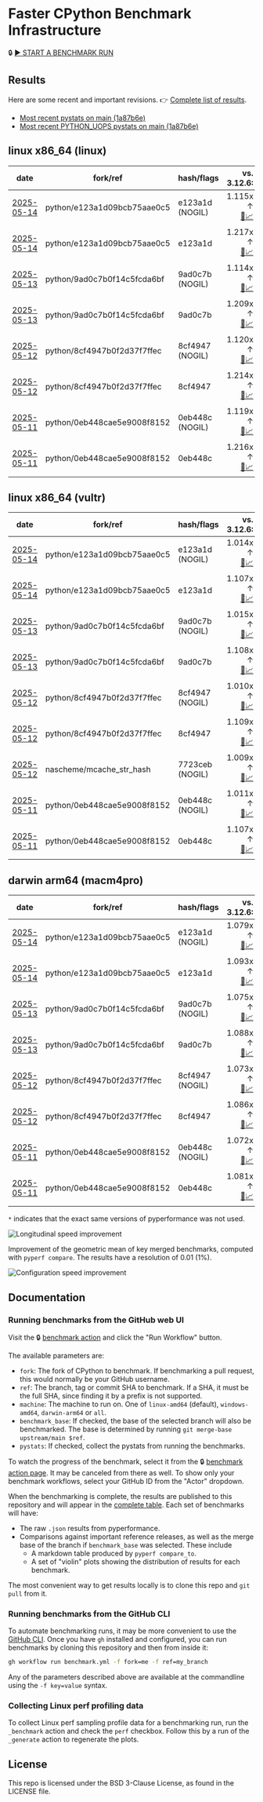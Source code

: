 # Faster CPython Benchmark Infrastructure

🔒 [▶️ START A BENCHMARK RUN](../../actions/workflows/benchmark.yml)

## Results

Here are some recent and important revisions. 👉 [Complete list of results](RESULTS.md).

<!-- START table -->
- [Most recent  pystats on main (1a87b6e)](results/bm-20250510-3.15.0a0-1a87b6e/bm-20250510-linux-x86_64-python-1a87b6e9ae6da255f304-3.15.0a0-1a87b6e-pystats.md)
- [Most recent PYTHON_UOPS pystats on main (1a87b6e)](results/bm-20250510-3.15.0a0-1a87b6e-PYTHON_UOPS/bm-20250510-linux-x86_64-python-1a87b6e9ae6da255f304-3.15.0a0-1a87b6e-pystats.md)

## linux x86_64 (linux)
| date | fork/ref | hash/flags | vs. 3.12.6: | vs. 3.13.0rc2: | vs. base: |
| --- | --- | --- | ---: | ---: | ---: |
| [2025-05-14](results/bm-20250514-3.15.0a0-e123a1d-NOGIL) | python/e123a1d09bcb75aae0c5 | e123a1d (NOGIL) | 1.115x ↑<br>[📄](results/bm-20250514-3.15.0a0-e123a1d-NOGIL/bm-20250514-linux-x86_64-python-e123a1d09bcb75aae0c5-3.15.0a0-e123a1d-vs-3.12.6.md)[📈](results/bm-20250514-3.15.0a0-e123a1d-NOGIL/bm-20250514-linux-x86_64-python-e123a1d09bcb75aae0c5-3.15.0a0-e123a1d-vs-3.12.6.svg) | 1.075x ↑<br>[📄](results/bm-20250514-3.15.0a0-e123a1d-NOGIL/bm-20250514-linux-x86_64-python-e123a1d09bcb75aae0c5-3.15.0a0-e123a1d-vs-3.13.0rc2.md)[📈](results/bm-20250514-3.15.0a0-e123a1d-NOGIL/bm-20250514-linux-x86_64-python-e123a1d09bcb75aae0c5-3.15.0a0-e123a1d-vs-3.13.0rc2.svg) | 1.092x ↓<br>[📄](results/bm-20250514-3.15.0a0-e123a1d-NOGIL/bm-20250514-linux-x86_64-python-e123a1d09bcb75aae0c5-3.15.0a0-e123a1d-vs-base.md)[📈](results/bm-20250514-3.15.0a0-e123a1d-NOGIL/bm-20250514-linux-x86_64-python-e123a1d09bcb75aae0c5-3.15.0a0-e123a1d-vs-base.svg)[🧠](results/bm-20250514-3.15.0a0-e123a1d-NOGIL/bm-20250514-linux-x86_64-python-e123a1d09bcb75aae0c5-3.15.0a0-e123a1d-vs-base-mem.svg) |
| [2025-05-14](results/bm-20250514-3.15.0a0-e123a1d) | python/e123a1d09bcb75aae0c5 | e123a1d | 1.217x ↑<br>[📄](results/bm-20250514-3.15.0a0-e123a1d/bm-20250514-linux-x86_64-python-e123a1d09bcb75aae0c5-3.15.0a0-e123a1d-vs-3.12.6.md)[📈](results/bm-20250514-3.15.0a0-e123a1d/bm-20250514-linux-x86_64-python-e123a1d09bcb75aae0c5-3.15.0a0-e123a1d-vs-3.12.6.svg) | 1.171x ↑<br>[📄](results/bm-20250514-3.15.0a0-e123a1d/bm-20250514-linux-x86_64-python-e123a1d09bcb75aae0c5-3.15.0a0-e123a1d-vs-3.13.0rc2.md)[📈](results/bm-20250514-3.15.0a0-e123a1d/bm-20250514-linux-x86_64-python-e123a1d09bcb75aae0c5-3.15.0a0-e123a1d-vs-3.13.0rc2.svg) |  |
| [2025-05-13](results/bm-20250513-3.15.0a0-9ad0c7b-NOGIL) | python/9ad0c7b0f14c5fcda6bf | 9ad0c7b (NOGIL) | 1.114x ↑<br>[📄](results/bm-20250513-3.15.0a0-9ad0c7b-NOGIL/bm-20250513-linux-x86_64-python-9ad0c7b0f14c5fcda6bf-3.15.0a0-9ad0c7b-vs-3.12.6.md)[📈](results/bm-20250513-3.15.0a0-9ad0c7b-NOGIL/bm-20250513-linux-x86_64-python-9ad0c7b0f14c5fcda6bf-3.15.0a0-9ad0c7b-vs-3.12.6.svg) | 1.073x ↑<br>[📄](results/bm-20250513-3.15.0a0-9ad0c7b-NOGIL/bm-20250513-linux-x86_64-python-9ad0c7b0f14c5fcda6bf-3.15.0a0-9ad0c7b-vs-3.13.0rc2.md)[📈](results/bm-20250513-3.15.0a0-9ad0c7b-NOGIL/bm-20250513-linux-x86_64-python-9ad0c7b0f14c5fcda6bf-3.15.0a0-9ad0c7b-vs-3.13.0rc2.svg) | 1.086x ↓<br>[📄](results/bm-20250513-3.15.0a0-9ad0c7b-NOGIL/bm-20250513-linux-x86_64-python-9ad0c7b0f14c5fcda6bf-3.15.0a0-9ad0c7b-vs-base.md)[📈](results/bm-20250513-3.15.0a0-9ad0c7b-NOGIL/bm-20250513-linux-x86_64-python-9ad0c7b0f14c5fcda6bf-3.15.0a0-9ad0c7b-vs-base.svg)[🧠](results/bm-20250513-3.15.0a0-9ad0c7b-NOGIL/bm-20250513-linux-x86_64-python-9ad0c7b0f14c5fcda6bf-3.15.0a0-9ad0c7b-vs-base-mem.svg) |
| [2025-05-13](results/bm-20250513-3.15.0a0-9ad0c7b) | python/9ad0c7b0f14c5fcda6bf | 9ad0c7b | 1.209x ↑<br>[📄](results/bm-20250513-3.15.0a0-9ad0c7b/bm-20250513-linux-x86_64-python-9ad0c7b0f14c5fcda6bf-3.15.0a0-9ad0c7b-vs-3.12.6.md)[📈](results/bm-20250513-3.15.0a0-9ad0c7b/bm-20250513-linux-x86_64-python-9ad0c7b0f14c5fcda6bf-3.15.0a0-9ad0c7b-vs-3.12.6.svg) | 1.163x ↑<br>[📄](results/bm-20250513-3.15.0a0-9ad0c7b/bm-20250513-linux-x86_64-python-9ad0c7b0f14c5fcda6bf-3.15.0a0-9ad0c7b-vs-3.13.0rc2.md)[📈](results/bm-20250513-3.15.0a0-9ad0c7b/bm-20250513-linux-x86_64-python-9ad0c7b0f14c5fcda6bf-3.15.0a0-9ad0c7b-vs-3.13.0rc2.svg) |  |
| [2025-05-12](results/bm-20250512-3.15.0a0-8cf4947-NOGIL) | python/8cf4947b0f2d37f7ffec | 8cf4947 (NOGIL) | 1.120x ↑<br>[📄](results/bm-20250512-3.15.0a0-8cf4947-NOGIL/bm-20250512-linux-x86_64-python-8cf4947b0f2d37f7ffec-3.15.0a0-8cf4947-vs-3.12.6.md)[📈](results/bm-20250512-3.15.0a0-8cf4947-NOGIL/bm-20250512-linux-x86_64-python-8cf4947b0f2d37f7ffec-3.15.0a0-8cf4947-vs-3.12.6.svg) | 1.079x ↑<br>[📄](results/bm-20250512-3.15.0a0-8cf4947-NOGIL/bm-20250512-linux-x86_64-python-8cf4947b0f2d37f7ffec-3.15.0a0-8cf4947-vs-3.13.0rc2.md)[📈](results/bm-20250512-3.15.0a0-8cf4947-NOGIL/bm-20250512-linux-x86_64-python-8cf4947b0f2d37f7ffec-3.15.0a0-8cf4947-vs-3.13.0rc2.svg) | 1.084x ↓<br>[📄](results/bm-20250512-3.15.0a0-8cf4947-NOGIL/bm-20250512-linux-x86_64-python-8cf4947b0f2d37f7ffec-3.15.0a0-8cf4947-vs-base.md)[📈](results/bm-20250512-3.15.0a0-8cf4947-NOGIL/bm-20250512-linux-x86_64-python-8cf4947b0f2d37f7ffec-3.15.0a0-8cf4947-vs-base.svg)[🧠](results/bm-20250512-3.15.0a0-8cf4947-NOGIL/bm-20250512-linux-x86_64-python-8cf4947b0f2d37f7ffec-3.15.0a0-8cf4947-vs-base-mem.svg) |
| [2025-05-12](results/bm-20250512-3.15.0a0-8cf4947) | python/8cf4947b0f2d37f7ffec | 8cf4947 | 1.214x ↑<br>[📄](results/bm-20250512-3.15.0a0-8cf4947/bm-20250512-linux-x86_64-python-8cf4947b0f2d37f7ffec-3.15.0a0-8cf4947-vs-3.12.6.md)[📈](results/bm-20250512-3.15.0a0-8cf4947/bm-20250512-linux-x86_64-python-8cf4947b0f2d37f7ffec-3.15.0a0-8cf4947-vs-3.12.6.svg) | 1.169x ↑<br>[📄](results/bm-20250512-3.15.0a0-8cf4947/bm-20250512-linux-x86_64-python-8cf4947b0f2d37f7ffec-3.15.0a0-8cf4947-vs-3.13.0rc2.md)[📈](results/bm-20250512-3.15.0a0-8cf4947/bm-20250512-linux-x86_64-python-8cf4947b0f2d37f7ffec-3.15.0a0-8cf4947-vs-3.13.0rc2.svg) |  |
| [2025-05-11](results/bm-20250511-3.15.0a0-0eb448c-NOGIL) | python/0eb448cae5e9008f8152 | 0eb448c (NOGIL) | 1.119x ↑<br>[📄](results/bm-20250511-3.15.0a0-0eb448c-NOGIL/bm-20250511-linux-x86_64-python-0eb448cae5e9008f8152-3.15.0a0-0eb448c-vs-3.12.6.md)[📈](results/bm-20250511-3.15.0a0-0eb448c-NOGIL/bm-20250511-linux-x86_64-python-0eb448cae5e9008f8152-3.15.0a0-0eb448c-vs-3.12.6.svg) | 1.078x ↑<br>[📄](results/bm-20250511-3.15.0a0-0eb448c-NOGIL/bm-20250511-linux-x86_64-python-0eb448cae5e9008f8152-3.15.0a0-0eb448c-vs-3.13.0rc2.md)[📈](results/bm-20250511-3.15.0a0-0eb448c-NOGIL/bm-20250511-linux-x86_64-python-0eb448cae5e9008f8152-3.15.0a0-0eb448c-vs-3.13.0rc2.svg) | 1.086x ↓<br>[📄](results/bm-20250511-3.15.0a0-0eb448c-NOGIL/bm-20250511-linux-x86_64-python-0eb448cae5e9008f8152-3.15.0a0-0eb448c-vs-base.md)[📈](results/bm-20250511-3.15.0a0-0eb448c-NOGIL/bm-20250511-linux-x86_64-python-0eb448cae5e9008f8152-3.15.0a0-0eb448c-vs-base.svg)[🧠](results/bm-20250511-3.15.0a0-0eb448c-NOGIL/bm-20250511-linux-x86_64-python-0eb448cae5e9008f8152-3.15.0a0-0eb448c-vs-base-mem.svg) |
| [2025-05-11](results/bm-20250511-3.15.0a0-0eb448c) | python/0eb448cae5e9008f8152 | 0eb448c | 1.216x ↑<br>[📄](results/bm-20250511-3.15.0a0-0eb448c/bm-20250511-linux-x86_64-python-0eb448cae5e9008f8152-3.15.0a0-0eb448c-vs-3.12.6.md)[📈](results/bm-20250511-3.15.0a0-0eb448c/bm-20250511-linux-x86_64-python-0eb448cae5e9008f8152-3.15.0a0-0eb448c-vs-3.12.6.svg) | 1.172x ↑<br>[📄](results/bm-20250511-3.15.0a0-0eb448c/bm-20250511-linux-x86_64-python-0eb448cae5e9008f8152-3.15.0a0-0eb448c-vs-3.13.0rc2.md)[📈](results/bm-20250511-3.15.0a0-0eb448c/bm-20250511-linux-x86_64-python-0eb448cae5e9008f8152-3.15.0a0-0eb448c-vs-3.13.0rc2.svg) |  |

## linux x86_64 (vultr)
| date | fork/ref | hash/flags | vs. 3.12.6: | vs. 3.13.0rc2: | vs. base: |
| --- | --- | --- | ---: | ---: | ---: |
| [2025-05-14](results/bm-20250514-3.15.0a0-e123a1d-NOGIL) | python/e123a1d09bcb75aae0c5 | e123a1d (NOGIL) | 1.014x ↑<br>[📄](results/bm-20250514-3.15.0a0-e123a1d-NOGIL/bm-20250514-vultr-x86_64-python-e123a1d09bcb75aae0c5-3.15.0a0-e123a1d-vs-3.12.6.md)[📈](results/bm-20250514-3.15.0a0-e123a1d-NOGIL/bm-20250514-vultr-x86_64-python-e123a1d09bcb75aae0c5-3.15.0a0-e123a1d-vs-3.12.6.svg) | 1.021x ↓<br>[📄](results/bm-20250514-3.15.0a0-e123a1d-NOGIL/bm-20250514-vultr-x86_64-python-e123a1d09bcb75aae0c5-3.15.0a0-e123a1d-vs-3.13.0rc2.md)[📈](results/bm-20250514-3.15.0a0-e123a1d-NOGIL/bm-20250514-vultr-x86_64-python-e123a1d09bcb75aae0c5-3.15.0a0-e123a1d-vs-3.13.0rc2.svg) | 1.090x ↓<br>[📄](results/bm-20250514-3.15.0a0-e123a1d-NOGIL/bm-20250514-vultr-x86_64-python-e123a1d09bcb75aae0c5-3.15.0a0-e123a1d-vs-base.md)[📈](results/bm-20250514-3.15.0a0-e123a1d-NOGIL/bm-20250514-vultr-x86_64-python-e123a1d09bcb75aae0c5-3.15.0a0-e123a1d-vs-base.svg)[🧠](results/bm-20250514-3.15.0a0-e123a1d-NOGIL/bm-20250514-vultr-x86_64-python-e123a1d09bcb75aae0c5-3.15.0a0-e123a1d-vs-base-mem.svg) |
| [2025-05-14](results/bm-20250514-3.15.0a0-e123a1d) | python/e123a1d09bcb75aae0c5 | e123a1d | 1.107x ↑<br>[📄](results/bm-20250514-3.15.0a0-e123a1d/bm-20250514-vultr-x86_64-python-e123a1d09bcb75aae0c5-3.15.0a0-e123a1d-vs-3.12.6.md)[📈](results/bm-20250514-3.15.0a0-e123a1d/bm-20250514-vultr-x86_64-python-e123a1d09bcb75aae0c5-3.15.0a0-e123a1d-vs-3.12.6.svg) | 1.069x ↑<br>[📄](results/bm-20250514-3.15.0a0-e123a1d/bm-20250514-vultr-x86_64-python-e123a1d09bcb75aae0c5-3.15.0a0-e123a1d-vs-3.13.0rc2.md)[📈](results/bm-20250514-3.15.0a0-e123a1d/bm-20250514-vultr-x86_64-python-e123a1d09bcb75aae0c5-3.15.0a0-e123a1d-vs-3.13.0rc2.svg) |  |
| [2025-05-13](results/bm-20250513-3.15.0a0-9ad0c7b-NOGIL) | python/9ad0c7b0f14c5fcda6bf | 9ad0c7b (NOGIL) | 1.015x ↑<br>[📄](results/bm-20250513-3.15.0a0-9ad0c7b-NOGIL/bm-20250513-vultr-x86_64-python-9ad0c7b0f14c5fcda6bf-3.15.0a0-9ad0c7b-vs-3.12.6.md)[📈](results/bm-20250513-3.15.0a0-9ad0c7b-NOGIL/bm-20250513-vultr-x86_64-python-9ad0c7b0f14c5fcda6bf-3.15.0a0-9ad0c7b-vs-3.12.6.svg) | 1.020x ↓<br>[📄](results/bm-20250513-3.15.0a0-9ad0c7b-NOGIL/bm-20250513-vultr-x86_64-python-9ad0c7b0f14c5fcda6bf-3.15.0a0-9ad0c7b-vs-3.13.0rc2.md)[📈](results/bm-20250513-3.15.0a0-9ad0c7b-NOGIL/bm-20250513-vultr-x86_64-python-9ad0c7b0f14c5fcda6bf-3.15.0a0-9ad0c7b-vs-3.13.0rc2.svg) | 1.090x ↓<br>[📄](results/bm-20250513-3.15.0a0-9ad0c7b-NOGIL/bm-20250513-vultr-x86_64-python-9ad0c7b0f14c5fcda6bf-3.15.0a0-9ad0c7b-vs-base.md)[📈](results/bm-20250513-3.15.0a0-9ad0c7b-NOGIL/bm-20250513-vultr-x86_64-python-9ad0c7b0f14c5fcda6bf-3.15.0a0-9ad0c7b-vs-base.svg)[🧠](results/bm-20250513-3.15.0a0-9ad0c7b-NOGIL/bm-20250513-vultr-x86_64-python-9ad0c7b0f14c5fcda6bf-3.15.0a0-9ad0c7b-vs-base-mem.svg) |
| [2025-05-13](results/bm-20250513-3.15.0a0-9ad0c7b) | python/9ad0c7b0f14c5fcda6bf | 9ad0c7b | 1.108x ↑<br>[📄](results/bm-20250513-3.15.0a0-9ad0c7b/bm-20250513-vultr-x86_64-python-9ad0c7b0f14c5fcda6bf-3.15.0a0-9ad0c7b-vs-3.12.6.md)[📈](results/bm-20250513-3.15.0a0-9ad0c7b/bm-20250513-vultr-x86_64-python-9ad0c7b0f14c5fcda6bf-3.15.0a0-9ad0c7b-vs-3.12.6.svg) | 1.070x ↑<br>[📄](results/bm-20250513-3.15.0a0-9ad0c7b/bm-20250513-vultr-x86_64-python-9ad0c7b0f14c5fcda6bf-3.15.0a0-9ad0c7b-vs-3.13.0rc2.md)[📈](results/bm-20250513-3.15.0a0-9ad0c7b/bm-20250513-vultr-x86_64-python-9ad0c7b0f14c5fcda6bf-3.15.0a0-9ad0c7b-vs-3.13.0rc2.svg) |  |
| [2025-05-12](results/bm-20250512-3.15.0a0-8cf4947-NOGIL) | python/8cf4947b0f2d37f7ffec | 8cf4947 (NOGIL) | 1.010x ↑<br>[📄](results/bm-20250512-3.15.0a0-8cf4947-NOGIL/bm-20250512-vultr-x86_64-python-8cf4947b0f2d37f7ffec-3.15.0a0-8cf4947-vs-3.12.6.md)[📈](results/bm-20250512-3.15.0a0-8cf4947-NOGIL/bm-20250512-vultr-x86_64-python-8cf4947b0f2d37f7ffec-3.15.0a0-8cf4947-vs-3.12.6.svg) | 1.024x ↓<br>[📄](results/bm-20250512-3.15.0a0-8cf4947-NOGIL/bm-20250512-vultr-x86_64-python-8cf4947b0f2d37f7ffec-3.15.0a0-8cf4947-vs-3.13.0rc2.md)[📈](results/bm-20250512-3.15.0a0-8cf4947-NOGIL/bm-20250512-vultr-x86_64-python-8cf4947b0f2d37f7ffec-3.15.0a0-8cf4947-vs-3.13.0rc2.svg) | 1.094x ↓<br>[📄](results/bm-20250512-3.15.0a0-8cf4947-NOGIL/bm-20250512-vultr-x86_64-python-8cf4947b0f2d37f7ffec-3.15.0a0-8cf4947-vs-base.md)[📈](results/bm-20250512-3.15.0a0-8cf4947-NOGIL/bm-20250512-vultr-x86_64-python-8cf4947b0f2d37f7ffec-3.15.0a0-8cf4947-vs-base.svg)[🧠](results/bm-20250512-3.15.0a0-8cf4947-NOGIL/bm-20250512-vultr-x86_64-python-8cf4947b0f2d37f7ffec-3.15.0a0-8cf4947-vs-base-mem.svg) |
| [2025-05-12](results/bm-20250512-3.15.0a0-8cf4947) | python/8cf4947b0f2d37f7ffec | 8cf4947 | 1.109x ↑<br>[📄](results/bm-20250512-3.15.0a0-8cf4947/bm-20250512-vultr-x86_64-python-8cf4947b0f2d37f7ffec-3.15.0a0-8cf4947-vs-3.12.6.md)[📈](results/bm-20250512-3.15.0a0-8cf4947/bm-20250512-vultr-x86_64-python-8cf4947b0f2d37f7ffec-3.15.0a0-8cf4947-vs-3.12.6.svg) | 1.072x ↑<br>[📄](results/bm-20250512-3.15.0a0-8cf4947/bm-20250512-vultr-x86_64-python-8cf4947b0f2d37f7ffec-3.15.0a0-8cf4947-vs-3.13.0rc2.md)[📈](results/bm-20250512-3.15.0a0-8cf4947/bm-20250512-vultr-x86_64-python-8cf4947b0f2d37f7ffec-3.15.0a0-8cf4947-vs-3.13.0rc2.svg) |  |
| [2025-05-12](results/bm-20250512-3.15.0a0-7723ceb-NOGIL) | nascheme/mcache_str_hash | 7723ceb (NOGIL) | 1.009x ↑<br>[📄](results/bm-20250512-3.15.0a0-7723ceb-NOGIL/bm-20250512-vultr-x86_64-nascheme-mcache_str_hash-3.15.0a0-7723ceb-vs-3.12.6.md)[📈](results/bm-20250512-3.15.0a0-7723ceb-NOGIL/bm-20250512-vultr-x86_64-nascheme-mcache_str_hash-3.15.0a0-7723ceb-vs-3.12.6.svg) | 1.026x ↓<br>[📄](results/bm-20250512-3.15.0a0-7723ceb-NOGIL/bm-20250512-vultr-x86_64-nascheme-mcache_str_hash-3.15.0a0-7723ceb-vs-3.13.0rc2.md)[📈](results/bm-20250512-3.15.0a0-7723ceb-NOGIL/bm-20250512-vultr-x86_64-nascheme-mcache_str_hash-3.15.0a0-7723ceb-vs-3.13.0rc2.svg) | 1.002x ↓<br>[📄](results/bm-20250512-3.15.0a0-7723ceb-NOGIL/bm-20250512-vultr-x86_64-nascheme-mcache_str_hash-3.15.0a0-7723ceb-vs-base.md)[📈](results/bm-20250512-3.15.0a0-7723ceb-NOGIL/bm-20250512-vultr-x86_64-nascheme-mcache_str_hash-3.15.0a0-7723ceb-vs-base.svg)[🧠](results/bm-20250512-3.15.0a0-7723ceb-NOGIL/bm-20250512-vultr-x86_64-nascheme-mcache_str_hash-3.15.0a0-7723ceb-vs-base-mem.svg) |
| [2025-05-11](results/bm-20250511-3.15.0a0-0eb448c-NOGIL) | python/0eb448cae5e9008f8152 | 0eb448c (NOGIL) | 1.011x ↑<br>[📄](results/bm-20250511-3.15.0a0-0eb448c-NOGIL/bm-20250511-vultr-x86_64-python-0eb448cae5e9008f8152-3.15.0a0-0eb448c-vs-3.12.6.md)[📈](results/bm-20250511-3.15.0a0-0eb448c-NOGIL/bm-20250511-vultr-x86_64-python-0eb448cae5e9008f8152-3.15.0a0-0eb448c-vs-3.12.6.svg) | 1.023x ↓<br>[📄](results/bm-20250511-3.15.0a0-0eb448c-NOGIL/bm-20250511-vultr-x86_64-python-0eb448cae5e9008f8152-3.15.0a0-0eb448c-vs-3.13.0rc2.md)[📈](results/bm-20250511-3.15.0a0-0eb448c-NOGIL/bm-20250511-vultr-x86_64-python-0eb448cae5e9008f8152-3.15.0a0-0eb448c-vs-3.13.0rc2.svg) | 1.091x ↓<br>[📄](results/bm-20250511-3.15.0a0-0eb448c-NOGIL/bm-20250511-vultr-x86_64-python-0eb448cae5e9008f8152-3.15.0a0-0eb448c-vs-base.md)[📈](results/bm-20250511-3.15.0a0-0eb448c-NOGIL/bm-20250511-vultr-x86_64-python-0eb448cae5e9008f8152-3.15.0a0-0eb448c-vs-base.svg)[🧠](results/bm-20250511-3.15.0a0-0eb448c-NOGIL/bm-20250511-vultr-x86_64-python-0eb448cae5e9008f8152-3.15.0a0-0eb448c-vs-base-mem.svg) |
| [2025-05-11](results/bm-20250511-3.15.0a0-0eb448c) | python/0eb448cae5e9008f8152 | 0eb448c | 1.107x ↑<br>[📄](results/bm-20250511-3.15.0a0-0eb448c/bm-20250511-vultr-x86_64-python-0eb448cae5e9008f8152-3.15.0a0-0eb448c-vs-3.12.6.md)[📈](results/bm-20250511-3.15.0a0-0eb448c/bm-20250511-vultr-x86_64-python-0eb448cae5e9008f8152-3.15.0a0-0eb448c-vs-3.12.6.svg) | 1.070x ↑<br>[📄](results/bm-20250511-3.15.0a0-0eb448c/bm-20250511-vultr-x86_64-python-0eb448cae5e9008f8152-3.15.0a0-0eb448c-vs-3.13.0rc2.md)[📈](results/bm-20250511-3.15.0a0-0eb448c/bm-20250511-vultr-x86_64-python-0eb448cae5e9008f8152-3.15.0a0-0eb448c-vs-3.13.0rc2.svg) |  |

## darwin arm64 (macm4pro)
| date | fork/ref | hash/flags | vs. 3.12.6: | vs. 3.13.0rc2: | vs. base: |
| --- | --- | --- | ---: | ---: | ---: |
| [2025-05-14](results/bm-20250514-3.15.0a0-e123a1d-NOGIL) | python/e123a1d09bcb75aae0c5 | e123a1d (NOGIL) | 1.079x ↑<br>[📄](results/bm-20250514-3.15.0a0-e123a1d-NOGIL/bm-20250514-macm4pro-arm64-python-e123a1d09bcb75aae0c5-3.15.0a0-e123a1d-vs-3.12.6.md)[📈](results/bm-20250514-3.15.0a0-e123a1d-NOGIL/bm-20250514-macm4pro-arm64-python-e123a1d09bcb75aae0c5-3.15.0a0-e123a1d-vs-3.12.6.svg) | 1.000x ↑<br>[📄](results/bm-20250514-3.15.0a0-e123a1d-NOGIL/bm-20250514-macm4pro-arm64-python-e123a1d09bcb75aae0c5-3.15.0a0-e123a1d-vs-3.13.0rc2.md)[📈](results/bm-20250514-3.15.0a0-e123a1d-NOGIL/bm-20250514-macm4pro-arm64-python-e123a1d09bcb75aae0c5-3.15.0a0-e123a1d-vs-3.13.0rc2.svg) | 1.016x ↓<br>[📄](results/bm-20250514-3.15.0a0-e123a1d-NOGIL/bm-20250514-macm4pro-arm64-python-e123a1d09bcb75aae0c5-3.15.0a0-e123a1d-vs-base.md)[📈](results/bm-20250514-3.15.0a0-e123a1d-NOGIL/bm-20250514-macm4pro-arm64-python-e123a1d09bcb75aae0c5-3.15.0a0-e123a1d-vs-base.svg)[🧠](results/bm-20250514-3.15.0a0-e123a1d-NOGIL/bm-20250514-macm4pro-arm64-python-e123a1d09bcb75aae0c5-3.15.0a0-e123a1d-vs-base-mem.svg) |
| [2025-05-14](results/bm-20250514-3.15.0a0-e123a1d) | python/e123a1d09bcb75aae0c5 | e123a1d | 1.093x ↑<br>[📄](results/bm-20250514-3.15.0a0-e123a1d/bm-20250514-macm4pro-arm64-python-e123a1d09bcb75aae0c5-3.15.0a0-e123a1d-vs-3.12.6.md)[📈](results/bm-20250514-3.15.0a0-e123a1d/bm-20250514-macm4pro-arm64-python-e123a1d09bcb75aae0c5-3.15.0a0-e123a1d-vs-3.12.6.svg) | 1.014x ↑<br>[📄](results/bm-20250514-3.15.0a0-e123a1d/bm-20250514-macm4pro-arm64-python-e123a1d09bcb75aae0c5-3.15.0a0-e123a1d-vs-3.13.0rc2.md)[📈](results/bm-20250514-3.15.0a0-e123a1d/bm-20250514-macm4pro-arm64-python-e123a1d09bcb75aae0c5-3.15.0a0-e123a1d-vs-3.13.0rc2.svg) |  |
| [2025-05-13](results/bm-20250513-3.15.0a0-9ad0c7b-NOGIL) | python/9ad0c7b0f14c5fcda6bf | 9ad0c7b (NOGIL) | 1.075x ↑<br>[📄](results/bm-20250513-3.15.0a0-9ad0c7b-NOGIL/bm-20250513-macm4pro-arm64-python-9ad0c7b0f14c5fcda6bf-3.15.0a0-9ad0c7b-vs-3.12.6.md)[📈](results/bm-20250513-3.15.0a0-9ad0c7b-NOGIL/bm-20250513-macm4pro-arm64-python-9ad0c7b0f14c5fcda6bf-3.15.0a0-9ad0c7b-vs-3.12.6.svg) | 1.003x ↓<br>[📄](results/bm-20250513-3.15.0a0-9ad0c7b-NOGIL/bm-20250513-macm4pro-arm64-python-9ad0c7b0f14c5fcda6bf-3.15.0a0-9ad0c7b-vs-3.13.0rc2.md)[📈](results/bm-20250513-3.15.0a0-9ad0c7b-NOGIL/bm-20250513-macm4pro-arm64-python-9ad0c7b0f14c5fcda6bf-3.15.0a0-9ad0c7b-vs-3.13.0rc2.svg) | 1.014x ↓<br>[📄](results/bm-20250513-3.15.0a0-9ad0c7b-NOGIL/bm-20250513-macm4pro-arm64-python-9ad0c7b0f14c5fcda6bf-3.15.0a0-9ad0c7b-vs-base.md)[📈](results/bm-20250513-3.15.0a0-9ad0c7b-NOGIL/bm-20250513-macm4pro-arm64-python-9ad0c7b0f14c5fcda6bf-3.15.0a0-9ad0c7b-vs-base.svg)[🧠](results/bm-20250513-3.15.0a0-9ad0c7b-NOGIL/bm-20250513-macm4pro-arm64-python-9ad0c7b0f14c5fcda6bf-3.15.0a0-9ad0c7b-vs-base-mem.svg) |
| [2025-05-13](results/bm-20250513-3.15.0a0-9ad0c7b) | python/9ad0c7b0f14c5fcda6bf | 9ad0c7b | 1.088x ↑<br>[📄](results/bm-20250513-3.15.0a0-9ad0c7b/bm-20250513-macm4pro-arm64-python-9ad0c7b0f14c5fcda6bf-3.15.0a0-9ad0c7b-vs-3.12.6.md)[📈](results/bm-20250513-3.15.0a0-9ad0c7b/bm-20250513-macm4pro-arm64-python-9ad0c7b0f14c5fcda6bf-3.15.0a0-9ad0c7b-vs-3.12.6.svg) | 1.009x ↑<br>[📄](results/bm-20250513-3.15.0a0-9ad0c7b/bm-20250513-macm4pro-arm64-python-9ad0c7b0f14c5fcda6bf-3.15.0a0-9ad0c7b-vs-3.13.0rc2.md)[📈](results/bm-20250513-3.15.0a0-9ad0c7b/bm-20250513-macm4pro-arm64-python-9ad0c7b0f14c5fcda6bf-3.15.0a0-9ad0c7b-vs-3.13.0rc2.svg) |  |
| [2025-05-12](results/bm-20250512-3.15.0a0-8cf4947-NOGIL) | python/8cf4947b0f2d37f7ffec | 8cf4947 (NOGIL) | 1.073x ↑<br>[📄](results/bm-20250512-3.15.0a0-8cf4947-NOGIL/bm-20250512-macm4pro-arm64-python-8cf4947b0f2d37f7ffec-3.15.0a0-8cf4947-vs-3.12.6.md)[📈](results/bm-20250512-3.15.0a0-8cf4947-NOGIL/bm-20250512-macm4pro-arm64-python-8cf4947b0f2d37f7ffec-3.15.0a0-8cf4947-vs-3.12.6.svg) | 1.005x ↓<br>[📄](results/bm-20250512-3.15.0a0-8cf4947-NOGIL/bm-20250512-macm4pro-arm64-python-8cf4947b0f2d37f7ffec-3.15.0a0-8cf4947-vs-3.13.0rc2.md)[📈](results/bm-20250512-3.15.0a0-8cf4947-NOGIL/bm-20250512-macm4pro-arm64-python-8cf4947b0f2d37f7ffec-3.15.0a0-8cf4947-vs-3.13.0rc2.svg) | 1.015x ↓<br>[📄](results/bm-20250512-3.15.0a0-8cf4947-NOGIL/bm-20250512-macm4pro-arm64-python-8cf4947b0f2d37f7ffec-3.15.0a0-8cf4947-vs-base.md)[📈](results/bm-20250512-3.15.0a0-8cf4947-NOGIL/bm-20250512-macm4pro-arm64-python-8cf4947b0f2d37f7ffec-3.15.0a0-8cf4947-vs-base.svg)[🧠](results/bm-20250512-3.15.0a0-8cf4947-NOGIL/bm-20250512-macm4pro-arm64-python-8cf4947b0f2d37f7ffec-3.15.0a0-8cf4947-vs-base-mem.svg) |
| [2025-05-12](results/bm-20250512-3.15.0a0-8cf4947) | python/8cf4947b0f2d37f7ffec | 8cf4947 | 1.086x ↑<br>[📄](results/bm-20250512-3.15.0a0-8cf4947/bm-20250512-macm4pro-arm64-python-8cf4947b0f2d37f7ffec-3.15.0a0-8cf4947-vs-3.12.6.md)[📈](results/bm-20250512-3.15.0a0-8cf4947/bm-20250512-macm4pro-arm64-python-8cf4947b0f2d37f7ffec-3.15.0a0-8cf4947-vs-3.12.6.svg) | 1.008x ↑<br>[📄](results/bm-20250512-3.15.0a0-8cf4947/bm-20250512-macm4pro-arm64-python-8cf4947b0f2d37f7ffec-3.15.0a0-8cf4947-vs-3.13.0rc2.md)[📈](results/bm-20250512-3.15.0a0-8cf4947/bm-20250512-macm4pro-arm64-python-8cf4947b0f2d37f7ffec-3.15.0a0-8cf4947-vs-3.13.0rc2.svg) |  |
| [2025-05-11](results/bm-20250511-3.15.0a0-0eb448c-NOGIL) | python/0eb448cae5e9008f8152 | 0eb448c (NOGIL) | 1.072x ↑<br>[📄](results/bm-20250511-3.15.0a0-0eb448c-NOGIL/bm-20250511-macm4pro-arm64-python-0eb448cae5e9008f8152-3.15.0a0-0eb448c-vs-3.12.6.md)[📈](results/bm-20250511-3.15.0a0-0eb448c-NOGIL/bm-20250511-macm4pro-arm64-python-0eb448cae5e9008f8152-3.15.0a0-0eb448c-vs-3.12.6.svg) | 1.006x ↓<br>[📄](results/bm-20250511-3.15.0a0-0eb448c-NOGIL/bm-20250511-macm4pro-arm64-python-0eb448cae5e9008f8152-3.15.0a0-0eb448c-vs-3.13.0rc2.md)[📈](results/bm-20250511-3.15.0a0-0eb448c-NOGIL/bm-20250511-macm4pro-arm64-python-0eb448cae5e9008f8152-3.15.0a0-0eb448c-vs-3.13.0rc2.svg) | 1.010x ↓<br>[📄](results/bm-20250511-3.15.0a0-0eb448c-NOGIL/bm-20250511-macm4pro-arm64-python-0eb448cae5e9008f8152-3.15.0a0-0eb448c-vs-base.md)[📈](results/bm-20250511-3.15.0a0-0eb448c-NOGIL/bm-20250511-macm4pro-arm64-python-0eb448cae5e9008f8152-3.15.0a0-0eb448c-vs-base.svg)[🧠](results/bm-20250511-3.15.0a0-0eb448c-NOGIL/bm-20250511-macm4pro-arm64-python-0eb448cae5e9008f8152-3.15.0a0-0eb448c-vs-base-mem.svg) |
| [2025-05-11](results/bm-20250511-3.15.0a0-0eb448c) | python/0eb448cae5e9008f8152 | 0eb448c | 1.081x ↑<br>[📄](results/bm-20250511-3.15.0a0-0eb448c/bm-20250511-macm4pro-arm64-python-0eb448cae5e9008f8152-3.15.0a0-0eb448c-vs-3.12.6.md)[📈](results/bm-20250511-3.15.0a0-0eb448c/bm-20250511-macm4pro-arm64-python-0eb448cae5e9008f8152-3.15.0a0-0eb448c-vs-3.12.6.svg) | 1.003x ↑<br>[📄](results/bm-20250511-3.15.0a0-0eb448c/bm-20250511-macm4pro-arm64-python-0eb448cae5e9008f8152-3.15.0a0-0eb448c-vs-3.13.0rc2.md)[📈](results/bm-20250511-3.15.0a0-0eb448c/bm-20250511-macm4pro-arm64-python-0eb448cae5e9008f8152-3.15.0a0-0eb448c-vs-3.13.0rc2.svg) |  |


<!-- END table -->

`*` indicates that the exact same versions of pyperformance was not used.

![Longitudinal speed improvement](/longitudinal.svg)

Improvement of the geometric mean of key merged benchmarks, computed with `pyperf compare`.
The results have a resolution of 0.01 (1%).

![Configuration speed improvement](/configs.svg)

## Documentation

### Running benchmarks from the GitHub web UI

Visit the 🔒 [benchmark action](../../actions/workflows/benchmark.yml) and click the "Run Workflow" button.

The available parameters are:

- `fork`: The fork of CPython to benchmark.
  If benchmarking a pull request, this would normally be your GitHub username.
- `ref`: The branch, tag or commit SHA to benchmark.
  If a SHA, it must be the full SHA, since finding it by a prefix is not supported.
- `machine`: The machine to run on.
  One of `linux-amd64` (default), `windows-amd64`, `darwin-arm64` or `all`.
- `benchmark_base`: If checked, the base of the selected branch will also be benchmarked.
  The base is determined by running `git merge-base upstream/main $ref`.
- `pystats`: If checked, collect the pystats from running the benchmarks.

To watch the progress of the benchmark, select it from the 🔒 [benchmark action page](../../actions/workflows/benchmark.yml).
It may be canceled from there as well.
To show only your benchmark workflows, select your GitHub ID from the "Actor" dropdown.

When the benchmarking is complete, the results are published to this repository and will appear in the [complete table](RESULTS.md).
Each set of benchmarks will have:

- The raw `.json` results from pyperformance.
- Comparisons against important reference releases, as well as the merge base of the branch if `benchmark_base` was selected. These include
  - A markdown table produced by `pyperf compare_to`.
  - A set of "violin" plots showing the distribution of results for each benchmark.

The most convenient way to get results locally is to clone this repo and `git pull` from it.

### Running benchmarks from the GitHub CLI

To automate benchmarking runs, it may be more convenient to use the [GitHub CLI](https://cli.github.com/).
Once you have `gh` installed and configured, you can run benchmarks by cloning this repository and then from inside it:

```bash session
gh workflow run benchmark.yml -f fork=me -f ref=my_branch
```

Any of the parameters described above are available at the commandline using the `-f key=value` syntax.

### Collecting Linux perf profiling data

To collect Linux perf sampling profile data for a benchmarking run, run the `_benchmark` action and check the `perf` checkbox.
Follow this by a run of the `_generate` action to regenerate the plots.

## License

This repo is licensed under the BSD 3-Clause License, as found in the LICENSE file.
